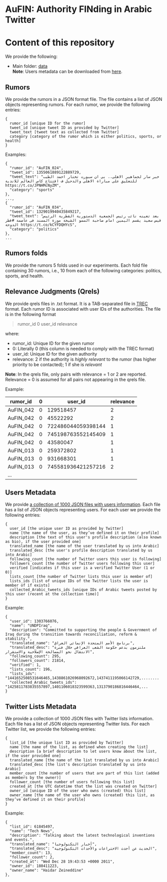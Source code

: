 # AuFIN: Authority FINding in Arabic Twitter
# Content of this repository
We provide the following:
* Main folder: [data](./data)   
  __Note__: Users metadata can be downloaded from [here](https://drive.google.com/drive/folders/1AzCwNq1IukK1Sm9je_SupDTauL-STYk4?usp=sharing). 	

## Rumors

We provide the rumors in a JSON format file. The file contains a list of JSON objects representing rumors. For each rumor, we provide the following entries:
```
{
  rumor_id [unique ID for the rumor]
  tweet_id [unique tweet ID as provided by Twitter]
  tweet_text [tweet text as collected from Twitter]
  category [category of the rumor which is either politics, sports, or health]
}
```
Examples:

```
{
  "rumor_id": "AuFIN_024",
  "tweet_id": 1355061889122889729,
  "tweet_text": "خبر سار لجماهير الاهلي.. بي ان سبورت تختار احمد الطيب للتعليق علي مباراة الاهلي والدحيل ف افتتاح كاس العالم للاندية https://t.co/JPNHMcNyZM",
  "category": "sports"
},
...,
{
  "rumor_id": "AuFIN_034",
  "tweet_id": 1329019940435849217,
  "tweet_text": "بعد تعينه نائب رئيس الجمعية الدستورية القطرية الرئيس قيس سعيد يقسم اليمين امام صاحبة السمو الشيخة موزة المسند فى عاصمة #قطر الدوحة https://t.co/kCYFDQHYcS",
  "category": "politics"
},
...

```
## Rumors folds
We provide the rumors 5 folds used in our experiments. Each fold file containing 30 rumors, i.e., 10 from each of the following categories: politics, sports, and health.

## Relevance Judgments (Qrels)

We provide qrels files in .txt format. It is a TAB-separated file in [TREC](https://trec.nist.gov/) format. Each rumor ID is associated with user IDs of the authorities. The file is in the following format
> rumor_id <TAB> 0 <TAB> user_id <TAB> relevance

where: <br/>
* rumor_id: Unique ID for the given rumor
* 0: Literally 0 (this column is needed to comply with the TREC format)
* user_id: Unique ID for the given authority
* relevance: 2 if the authority is _highly relevant_ to the rumor (has higher priority to be contacted); 1 if she is _relevant_

__Note__: In the qrels file, only pairs with relevance = 1 or 2 are reported. Relevance = 0 is assumed for all pairs not appearing in the qrels file.

Example:

| rumor_id | 0 | user_id | relevance |
|---|---|---|---|
| AuFIN_042 | 0 | 129518457  |  2 |
| AuFIN_042 | 0 | 45522292 |  2 |
| AuFIN_042 | 0 | 722486044059398144 | 1 |
| AuFIN_042 | 0 | 745198763552145409 | 1 |
| AuFIN_042 | 0 | 43580047 | 1 |
| AuFIN_013 | 0 | 259372802 | 1 |
| AuFIN_013 | 0 | 931668301 | 1 |
| AuFIN_013 | 0 | 745581936421257216 | 2 |
|... |

## Users Metadata

We provide [a collection of 1000 JSON files with users information](https://drive.google.com/drive/folders/1FQORc039HauQvlXORTr-MQI1EAlpDVAT?usp=sharing). Each file has a list of JSON objects representing users. For each user we provide the following entries: 
```
{
  user_id [the unique user ID as provided by Twitter]
  name [the name of the user, as they’ve defined it on their profile]
  description [the text of this user's profile description (also known as bio), if the user provided one]
  translated_name [the name of the user translated by us into Arabic]
  translated_desc [the user's profile description translated by us into Arabic]
  following_count [the number of Twitter users this user is following]
  followers_count [the number of Twitter users following this user]
  verified [indicates if this user is a verified Twitter User (1 or 0)]
  lists_count [the number of Twitter lists this user is member of]
  lists_ids [list of unique IDs of the Twitter lists the user is member of if exists]
  collected_Arabic_tweets_ids [unique IDs of Arabic tweets posted by this user (recent at the collection time)]  
}
```
Example:

```
{
  "user_id": 1303766076,
  "name": "UNDPIraq",
  "description": "Committed to supporting the people & Government of Iraq during the transition towards reconciliation, reform & stability.",
  "translated_name": "برنامج الأمم المتحدة الإنمائي العراق",
  "translated_desc": "ملتزمون بدعم حكومة الشعب العراقي خلال فترة الانتقال نحو المصالحة الإصلاحية والاستقرار",
  "following_count": 295,
  "followers_count": 21814,
  "verified": 1,
  "lists_count": 196,
  "lists_ids": "1441652508531646465,1438861026968092672,1437411195066142729,........
  "collected_Arabic_tweets_ids": "1425811783835557897,1401106018323599363,1313790186816446464,...
}
```
## Twitter Lists Metadata

We provide a collection of 1000 JSON files with Twitter lists information. Each file has a list of JSON objects representing Twitter lists. For each Twitter list, we provide the following entries: 
```
{
  list_id [the unique list ID as provided by Twitter]
  name [the name of the list, as defined when creating the list]
  description [a brief description to let users know about the list, if the user provided one]
  translated_name [the name of the list translated by us into Arabic]
  translated_desc [the list's description translated by us into Arabic]
  member_count [the number of users that are part of this list (added as members by the owner)]
  follower_count [the number of users following this list]
  created_at [the UTC datetime that the list was created on Twitter]
  owner_id [unique ID of the user who owns (created) this list]
  owner_name [the name of the user who owns (created) this list, as they’ve defined it on their profile]
}
```
Example:

```
{
  "list_id": 61845497,
  "name": "Tech News",
  "description": "Talking about the latest technological inventions and events.",
  "translated_name": "أخبار التكنولوجيا",
  "translated_desc": "الحديث عن أحدث الاختراعات والأحداث التكنولوجية",
  "member_count": 13,
  "follower_count": 2,
  "created_at": "Wed Dec 28 19:43:53 +0000 2011",
  "owner_id": 180411223,
  "owner_name": "𝙷𝚊𝚒𝚍𝚊𝚛 𝚉𝚎𝚒𝚗𝚎𝚍𝚍𝚒𝚗𝚎"
},
```

